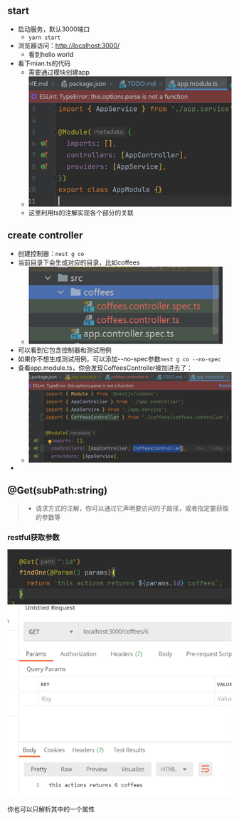 
## start

- 启动服务，默认3000端口
	- `yarn start`
- 浏览器访问：<http://localhost:3000/>
	- 看到hello world
- 看下mian.ts的代码
	- 需要通过模块创建app
	- ![](images/docs/TODO/IMG-20240822134220495.png)
	- 这里利用ts的注解实现各个部分的关联

## create controller

- 创建控制器：`nest g co`
- 当前目录下会生成对应的目录，比如coffees
	- ![](images/TODO.png)
- 可以看到它包含控制器和测试用例
- 如果你不想生成测试用例，可以添加--no-spec参数`nest g co --no-spec`
- 查看app.module.ts，你会发现CoffeesController被加进去了：
	- ![](images/TODO-1.png)
- 

## @Get(subPath:string)

> - 请求方式的注解，你可以通过它声明要访问的子路径，或者指定要获取的参数等

### restful获取参数

![](images/TODO-2.png)
![](images/TODO-3.png)

你也可以只解析其中的一个属性
